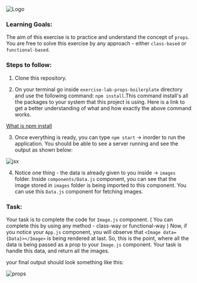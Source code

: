 ![Logo](https://s3.ap-south-1.amazonaws.com/kalvi-education.github.io/front-end-web-development/Kalvium-Logo.png)

### Learning Goals:
The aim of this exercise is to practice and understand the concept of `props`.
You are free to solve this exercise by any approach - either `class-based` or `functional-based`.

### Steps to follow:

1. Clone this repository.

2. On your terminal go inside `exercise-lab-props-boilerplate` directory and use the following command: `npm install`.This command install's all the packages to your system that this project is using.
Here is a link to get a better understanding of what and how exactly the above command works.

[What is npm install](https://www.stackchief.com/tutorials/npm%20install%20%7C%20how%20it%20works)

3. Once everything is ready, you can type `npm start` -> inorder to run the application. You should be able to see a server running and see the output as shown below:

![jsx](https://s3.ap-south-1.amazonaws.com/kalvi-education.github.io/front-end-web-development/exercise-lab-jsx.png)

4. Notice one thing - the data is already given to you inside -> `images` folder. Inside `components/Data.js` component, you can see that the image stored in `images` folder is being imported to this component. You can use this `Data.js` component for fetching images.


### Task:

Your task is to complete the code for `Image.js` component. ( You can complete this by using any method - class-way or functional-way )
Now, if you notice your `App.js` component, you will observe that `<Image data={Data}></Image>` is being rendered at last. So, this is the point, where all the data is being passed as a prop to your `Image.js` component. 
Your task is handle this data, and return all the images.

your final output should look something like this:

![props](https://s3.ap-south-1.amazonaws.com/kalvi-education.github.io/front-end-web-development/props-exercise-react.png)
